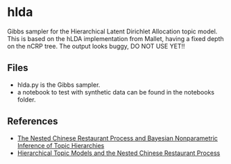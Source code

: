 # hlda
Gibbs sampler for the Hierarchical Latent Dirichlet Allocation topic model. This is based on the hLDA implementation from Mallet, having a fixed depth on the nCRP tree. The output looks buggy, DO NOT USE YET!!

Files
------

- hlda.py is the Gibbs sampler.
- a notebook to test with synthetic data can be found in the notebooks folder.

References
-----------

- [The Nested Chinese Restaurant Process and Bayesian Nonparametric Inference of Topic Hierarchies](http://cocosci.berkeley.edu/tom/papers/ncrp.pdf)
- [Hierarchical Topic Models and the Nested Chinese Restaurant Process](http://www.cs.columbia.edu/~blei/papers/BleiGriffithsJordanTenenbaum2003.pdf)